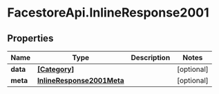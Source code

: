 # FacestoreApi.InlineResponse2001

## Properties
Name | Type | Description | Notes
------------ | ------------- | ------------- | -------------
**data** | [**[Category]**](Category.md) |  | [optional] 
**meta** | [**InlineResponse2001Meta**](InlineResponse2001Meta.md) |  | [optional] 


